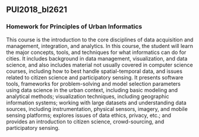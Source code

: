 ## PUI2018_bl2621

### Homework for Principles of Urban Informatics
This course is the introduction to the core disciplines of data acquisition and management, integration, and analytics. In this course, the student will learn the major concepts, tools, and techniques for what informatics can do for cities. It includes background in data management, visualization, and data science, and also includes material not usually covered in computer science courses, including how to best handle spatial-temporal data, and issues related to citizen science and participatory sensing. It presents software tools, frameworks for problem-solving and model selection parameters using data science in the urban context, including basic modeling and analytical methods; visualization techniques, including geographic information systems; working with large datasets and understanding data sources, including instrumentation, physical sensors, imagery, and mobile sensing platforms; explores issues of data ethics, privacy, etc.; and provides an introduction to citizen science, crowd-sourcing, and participatory sensing.
